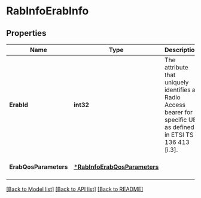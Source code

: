 # RabInfoErabInfo

## Properties
Name | Type | Description | Notes
------------ | ------------- | ------------- | -------------
**ErabId** | **int32** | The attribute that uniquely identifies a Radio Access bearer for specific UE as defined in ETSI TS 136 413 [i.3]. | [optional] [default to null]
**ErabQosParameters** | [***RabInfoErabQosParameters**](RabInfo_erabQosParameters.md) |  | [optional] [default to null]

[[Back to Model list]](../README.md#documentation-for-models) [[Back to API list]](../README.md#documentation-for-api-endpoints) [[Back to README]](../README.md)


